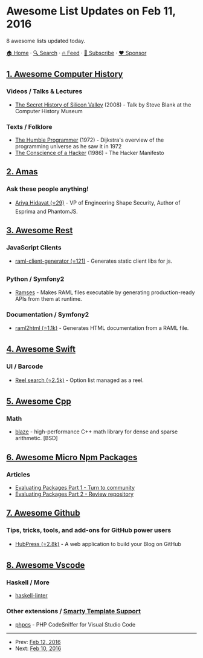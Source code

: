 # Awesome List Updates on Feb 11, 2016

8 awesome lists updated today.

[🏠 Home](/README.md) · [🔍 Search](https://www.trackawesomelist.com/search/) · [🔥 Feed](https://www.trackawesomelist.com/rss.xml) · [📮 Subscribe](https://trackawesomelist.us17.list-manage.com/subscribe?u=d2f0117aa829c83a63ec63c2f&id=36a103854c) · [❤️  Sponsor](https://github.com/sponsors/theowenyoung)



## [1. Awesome Computer History](/content/watson/awesome-computer-history/README.md)

### Videos / Talks & Lectures

*   [The Secret History of Silicon Valley](https://www.youtube.com/watch?v=ZTC_RxWN_xo) (2008) - Talk by Steve Blank at the Computer History Museum

### Texts / Folklore

*   [The Humble Programmer](https://www.cs.utexas.edu/users/EWD/ewd03xx/EWD340.PDF) (1972) - Dijkstra's overview of the programming universe as he saw it in 1972
*   [The Conscience of a Hacker](http://phrack.org/issues/7/3.html) (1986) - The Hacker Manifesto

## [2. Amas](/content/sindresorhus/amas/README.md)

### Ask these people anything!

*   [Ariya Hidayat (⭐29)](https://github.com/ariya/ama) - VP of Engineering Shape Security, Author of Esprima and PhantomJS.

## [3. Awesome Rest](/content/marmelab/awesome-rest/README.md)

### JavaScript Clients

*   [raml-client-generator (⭐121)](https://github.com/mulesoft/raml-client-generator) - Generates static client libs for js.

### Python / Symfony2

*   [Ramses](https://ramses.readthedocs.org/en/stable/) - Makes RAML files executable by generating production-ready APIs from them at runtime.

### Documentation / Symfony2

*   [raml2html (⭐1.1k)](https://github.com/raml2html/raml2html) - Generates HTML documentation from a RAML file.

## [4. Awesome Swift](/content/matteocrippa/awesome-swift/README.md)

### UI / Barcode

*   [Reel search (⭐2.5k)](https://github.com/Ramotion/reel-search) - Option list managed as a reel.

## [5. Awesome Cpp](/content/fffaraz/awesome-cpp/README.md)

### Math

*   [blaze](https://bitbucket.org/blaze-lib/blaze) - high-performance C++ math library for dense and sparse arithmetic. \[BSD]

## [6. Awesome Micro Npm Packages](/content/parro-it/awesome-micro-npm-packages/README.md)

### Articles

*   [Evaluating Packages Part 1 - Turn to community](http://bytearcher.com/articles/evaluating-packages-1-check-community/)
*   [Evaluating Packages Part 2 - Review repository](http://bytearcher.com/articles/evaluating-packages-2-review-repository/)

## [7. Awesome Github](/content/phillipadsmith/awesome-github/README.md)

### Tips, tricks, tools, and add-ons for GitHub power users

*   [HubPress (⭐2.8k)](https://github.com/HubPress/hubpress.io) - A web application to build your Blog on GitHub

## [8. Awesome Vscode](/content/viatsko/awesome-vscode/README.md)

### Haskell / More

*   [haskell-linter](https://marketplace.visualstudio.com/items?itemName=hoovercj.haskell-linter)

### Other extensions / [Smarty Template Support](https://marketplace.visualstudio.com/items?itemName=aswinkumar863.smarty-template-support)

*   [phpcs](https://marketplace.visualstudio.com/items?itemName=ikappas.phpcs) - PHP CodeSniffer for Visual Studio Code

---

- Prev: [Feb 12, 2016](/content/2016/02/12/README.md)
- Next: [Feb 10, 2016](/content/2016/02/10/README.md)